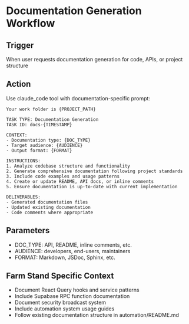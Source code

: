 # Documentation Generation Workflow

## Trigger
When user requests documentation generation for code, APIs, or project structure

## Action
Use claude_code tool with documentation-specific prompt:

```
Your work folder is {PROJECT_PATH}

TASK TYPE: Documentation Generation
TASK ID: docs-{TIMESTAMP}

CONTEXT:
- Documentation type: {DOC_TYPE}
- Target audience: {AUDIENCE}
- Output format: {FORMAT}

INSTRUCTIONS:
1. Analyze codebase structure and functionality
2. Generate comprehensive documentation following project standards
3. Include code examples and usage patterns
4. Create or update README, API docs, or inline comments
5. Ensure documentation is up-to-date with current implementation

DELIVERABLES:
- Generated documentation files
- Updated existing documentation
- Code comments where appropriate
```

## Parameters
- DOC_TYPE: API, README, inline comments, etc.
- AUDIENCE: developers, end-users, maintainers
- FORMAT: Markdown, JSDoc, Sphinx, etc.

## Farm Stand Specific Context
- Document React Query hooks and service patterns
- Include Supabase RPC function documentation
- Document security broadcast system
- Include automation system usage guides
- Follow existing documentation structure in automation/README.md
